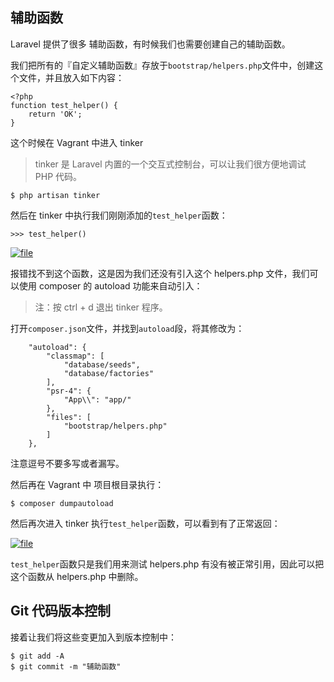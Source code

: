 ## 辅助函数

Laravel 提供了很多 辅助函数，有时候我们也需要创建自己的辅助函数。

我们把所有的『自定义辅助函数』存放于`bootstrap/helpers.php`文件中，创建这个文件，并且放入如下内容：

```
<?php
function test_helper() {
    return 'OK';
}
```

这个时候在 Vagrant 中进入 tinker

> tinker 是 Laravel 内置的一个交互式控制台，可以让我们很方便地调试 PHP 代码。

```
$ php artisan tinker
```

然后在 tinker 中执行我们刚刚添加的`test_helper`函数：

```
>>> test_helper()
```

[![](https://iocaffcdn.phphub.org/uploads/images/201806/08/5320/KSuLNSjRW4.png?imageView2/2/w/1240/h/0 "file")](https://iocaffcdn.phphub.org/uploads/images/201806/08/5320/KSuLNSjRW4.png?imageView2/2/w/1240/h/0)

报错找不到这个函数，这是因为我们还没有引入这个 helpers.php 文件，我们可以使用 composer 的 autoload 功能来自动引入：

> 注：按 ctrl + d 退出 tinker 程序。

打开`composer.json`文件，并找到`autoload`段，将其修改为：

```
    "autoload": {
        "classmap": [
            "database/seeds",
            "database/factories"
        ],
        "psr-4": {
            "App\\": "app/"
        },
        "files": [
            "bootstrap/helpers.php"
        ]
    },
```

注意逗号不要多写或者漏写。

然后再在 Vagrant 中 项目根目录执行：

```
$ composer dumpautoload
```

然后再次进入 tinker 执行`test_helper`函数，可以看到有了正常返回：

[![](https://iocaffcdn.phphub.org/uploads/images/201806/08/5320/LbqQFVg5rG.png?imageView2/2/w/1240/h/0 "file")](https://iocaffcdn.phphub.org/uploads/images/201806/08/5320/LbqQFVg5rG.png?imageView2/2/w/1240/h/0)

`test_helper`函数只是我们用来测试 helpers.php 有没有被正常引用，因此可以把这个函数从 helpers.php 中删除。

## Git 代码版本控制

接着让我们将这些变更加入到版本控制中：

```
$ git add -A
$ git commit -m "辅助函数"
```




